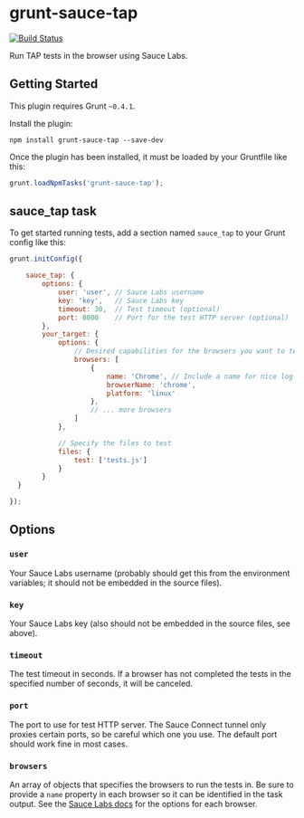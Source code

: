 # grunt-sauce-tap

[![Build Status](https://travis-ci.org/conradz/grunt-sauce-tap.png?branch=master)](https://travis-ci.org/conradz/grunt-sauce-tap)

Run TAP tests in the browser using Sauce Labs.


## Getting Started

This plugin requires Grunt `~0.4.1`.

Install the plugin:

```shell
npm install grunt-sauce-tap --save-dev
```

Once the plugin has been installed, it must be loaded by your Gruntfile like
this:

```js
grunt.loadNpmTasks('grunt-sauce-tap');
```


## sauce_tap task

To get started running tests, add a section named `sauce_tap` to your Grunt
config like this:

```js
grunt.initConfig({

    sauce_tap: {
        options: {
            user: 'user', // Sauce Labs username
            key: 'key',   // Sauce Labs key
            timeout: 30,  // Test timeout (optional)
            port: 8000    // Port for the test HTTP server (optional)
        },
        your_target: {
            options: {
                // Desired capabilities for the browsers you want to test
                browsers: [
                    {
                        name: 'Chrome', // Include a name for nice log output
                        browserName: 'chrome',
                        platform: 'linux'
                    },
                    // ... more browsers
                ]
            },

            // Specify the files to test
            files: {
                test: ['tests.js']
            }
        }
  }

});
```


## Options

### `user`

Your Sauce Labs username (probably should get this from the environment
variables; it should not be embedded in the source files).

### `key`

Your Sauce Labs key (also should not be embedded in the source files, see
above).

### `timeout`

The test timeout in seconds. If a browser has not completed the tests in the
specified number of seconds, it will be canceled.

### `port`

The port to use for test HTTP server. The Sauce Connect tunnel only proxies
certain ports, so be careful which one you use. The default port should work
fine in most cases.

### `browsers`

An array of objects that specifies the browsers to run the tests in. Be sure to
provide a `name` property in each browser so it can be identified in the task
output. See the [Sauce Labs docs](https://saucelabs.com/docs/additional-config)
for the options for each browser.
